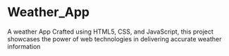 # Weather_App
A weather App Crafted using HTML5, CSS, and JavaScript, this project showcases the power of web technologies in delivering accurate weather information
